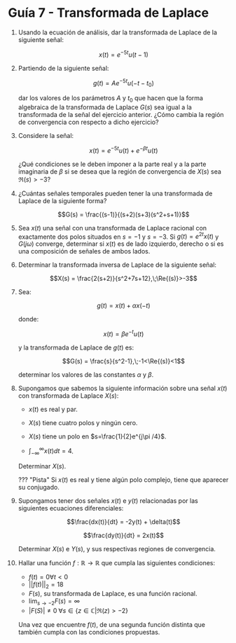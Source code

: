 # Guía 7 - Transformada de Laplace

1.  Usando la ecuación de análisis, dar la transformada de Laplace de la siguiente señal:

    $$x(t) = e^{-5t}u(t-1)$$

1.  Partiendo de la siguiente señal:

    $$g(t) = A e^{-5t}u(-t-t_0)$$

    dar los valores de los parámetros $A$ y $t_0$ que hacen que la forma algebraica de la transformada de Laplace $G(s)$ sea igual a la transformada de la señal del ejercicio anterior. ¿Cómo cambia la región de convergencia con respecto a dicho ejercicio?

1.  Considere la señal:

    $$x(t) = e^{-5t}u(t) + e^{-\beta t}u(t)$$

    ¿Qué condiciones se le deben imponer a la parte real y a la parte imaginaria de $\beta$ si se desea que la región de convergencia de $X(s)$ sea $\Re{(s)} >-3$?

1.  ¿Cuántas señales temporales pueden tener la una transformada de Laplace de la siguiente forma?

    $$G(s) = \frac{(s-1)}{(s+2)(s+3)(s^2+s+1)}$$

1.  Sea $x(t)$ una señal con una transformada de Laplace racional con exactamente dos polos situados en $s=-1$ y $s=-3$. Si $g(t) = e^{2t}x(t)$ y $G(j\omega)$ converge, determinar si $x(t)$ es de lado izquierdo, derecho o si es una composición de señales de ambos lados.

1.  Determinar la transformada inversa de Laplace de la siguiente señal:

    $$X(s) = \frac{2(s+2)}{s^2+7s+12},\;\Re{(s)}>-3$$

1.  Sea:

    $$g(t) = x(t) + \alpha x(-t)$$

    donde:

    $$x(t) = \beta e^{-t}u(t)$$

    y la transformada de Laplace de $g(t)$ es:

    $$G(s) = \frac{s}{s^2-1},\;-1<\Re{(s)}<1$$

    determinar los valores de las constantes $\alpha$ y $\beta$.

1.  Supongamos que sabemos la siguiente información sobre una señal $x(t)$ con transformada de Laplace $X(s)$:

    -   $x(t)$ es real y par.

    -   $X(s)$ tiene cuatro polos y ningún cero.

    -   $X(s)$ tiene un polo en $s=\frac{1}{2}e^{j\pi /4}$.

    -   $\int_{-\infty}^{\infty}x(t)dt = 4$.

    Determinar $X(s)$.

    ??? "Pista"
        Si $x(t)$ es real y tiene algún polo complejo, tiene que aparecer su conjugado.

1.  Supongamos tener dos señales $x(t)$ e $y(t)$ relacionadas por las siguientes ecuaciones diferenciales:

    $$\frac{dx(t)}{dt} = -2y(t) + \delta(t)$$

    $$\frac{dy(t)}{dt} = 2x(t)$$

    Determinar $X(s)$ e $Y(s)$, y sus respectivas regiones de convergencia.
    
1.  Hallar una función $f: \mathbb{R} \rightarrow \mathbb{R}$ que cumpla las siguientes condiciones:

    -  $f(t) = 0 \forall t<0$
    -  $||f(t)||_2 = 18$
    -  $F(s)$, su transformada de Laplace, es una función racional.
    -  $\lim_{s\rightarrow-2} F(s) = \infty$
    -  $|F(S)| \neq 0 \; \forall s \in \{z \in \mathbb{C} | \Re(z) > -2\}$
    
    Una vez que encuentre $f(t)$, de una segunda función distinta que también cumpla con las condiciones propuestas.
